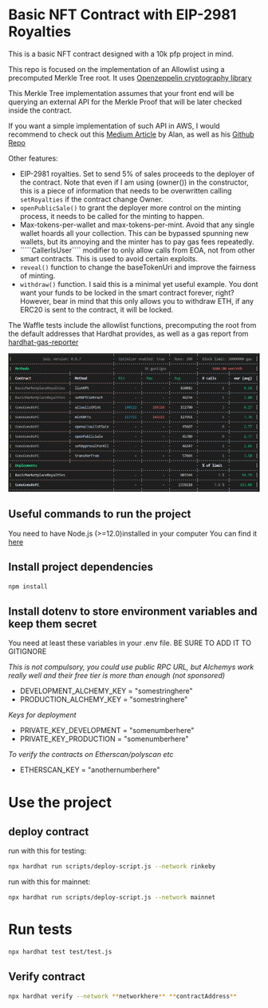 # Basic NFT Contract with EIP-2981 Royalties

This is a basic NFT contract designed with a 10k pfp project in mind.

This repo is focused on the implementation of an Allowlist using a precomputed Merkle Tree root. It uses [Openzeppelin cryptography library](https://github.com/OpenZeppelin/openzeppelin-contracts/blob/master/contracts/utils/cryptography/MerkleProof.sol)

This Merkle Tree implementation assumes that your front end will be querying an external API for the Merkle Proof that will be later checked inside the contract. 

If you want a simple implementation of such API in AWS, I would recommend to check out this [Medium Article](https://medium.com/@ItsCuzzo/using-aws-for-your-nft-whitelist-api-9ae82b5c5fbc) by Alan, as well as his [Github Repo](https://github.com/ItsCuzzo/merkleAPI)

Other features:
- EIP-2981 royalties. Set to send 5% of sales proceeds to the deployer of the contract. Note that even if I am using (owner()) in the constructor, this is a piece of information that needs to be overwritten calling ````setRoyalties```` if the contract change Owner.
- ````openPublicSale()```` to grant the deployer more control on the minting process, it needs to be called for the minting to happen.
- Max-tokens-per-wallet and max-tokens-per-mint. Avoid that any single wallet hoards all your collection. This can be bypassed spunning new wallets, but its annoying and the minter has to pay gas fees repeatedly.
- `````CallerIsUser```` modifier to only allow calls from EOA, not from other smart contracts. This is used to avoid certain exploits.
- ````reveal()```` function to change the baseTokenUri and improve the fairness of minting.
- ````withdraw()```` function. I said this is a minimal yet useful example. You dont want your funds to be locked in the smart contract forever, right? However, bear in mind that this only allows you to withdraw ETH, if any ERC20 is sent to the contract, it will be locked.

The Waffle tests include the allowlist functions, precomputing the root from the default addresses that Hardhat provides, as well as a gas report from [hardhat-gas-reporter](https://www.npmjs.com/package/hardhat-gas-reporter)

![gasreport](https://github.com/IpastorSan/ERC721-nft-merkletree-allowlist/blob/master/gas-report.png)

## Useful commands to run the project 

You need to have Node.js (>=12.0)installed in your computer
You can find it [here](https://nodejs.org/en/)

## Install project dependencies
```bash
npm install
```

## Install dotenv to store environment variables and keep them secret

You need at least these variables in your .env file. BE SURE TO ADD IT TO GITIGNORE

*This is not compulsory, you could use public RPC URL, but Alchemys work really well and their free tier is more than enough (not sponsored)*
- DEVELOPMENT_ALCHEMY_KEY = "somestringhere"
- PRODUCTION_ALCHEMY_KEY = "somestringhere"

*Keys for deployment*
- PRIVATE_KEY_DEVELOPMENT = "somenumberhere"
- PRIVATE_KEY_PRODUCTION = "somenumberhere"


*To verify the contracts on Etherscan/polyscan etc*
- ETHERSCAN_KEY = "anothernumberhere"

# Use the project
## deploy contract 
run with this for testing: 
```bash
npx hardhat run scripts/deploy-script.js --network rinkeby 
```
run with this for mainnet: 
```bash
npx hardhat run scripts/deploy-script.js --network mainnet
```

# Run tests
```bash
npx hardhat test test/test.js 
```

## Verify contract 
```bash
npx hardhat verify --network **networkhere** **contractAddress**
```


